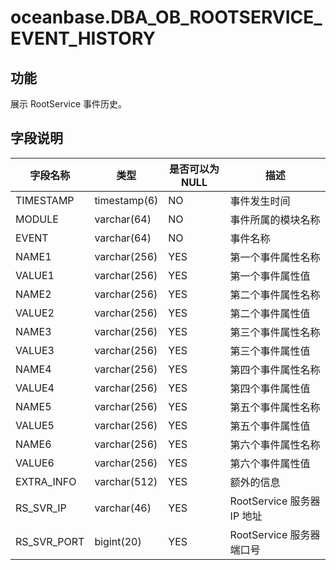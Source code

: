 oceanbase.DBA_OB_ROOTSERVICE_EVENT_HISTORY 
===============================================================


功能 
--------------------

展示 RootService 事件历史。

字段说明 
----------------------



|    字段名称     |      类型      | 是否可以为 NULL |          描述           |
|-------------|--------------|------------|-----------------------|
| TIMESTAMP   | timestamp(6) | NO         | 事件发生时间                |
| MODULE      | varchar(64)  | NO         | 事件所属的模块名称             |
| EVENT       | varchar(64)  | NO         | 事件名称                  |
| NAME1       | varchar(256) | YES        | 第一个事件属性名称             |
| VALUE1      | varchar(256) | YES        | 第一个事件属性值              |
| NAME2       | varchar(256) | YES        | 第二个事件属性名称             |
| VALUE2      | varchar(256) | YES        | 第二个事件属性值              |
| NAME3       | varchar(256) | YES        | 第三个事件属性名称             |
| VALUE3      | varchar(256) | YES        | 第三个事件属性值              |
| NAME4       | varchar(256) | YES        | 第四个事件属性名称             |
| VALUE4      | varchar(256) | YES        | 第四个事件属性值              |
| NAME5       | varchar(256) | YES        | 第五个事件属性名称             |
| VALUE5      | varchar(256) | YES        | 第五个事件属性值              |
| NAME6       | varchar(256) | YES        | 第六个事件属性名称             |
| VALUE6      | varchar(256) | YES        | 第六个事件属性值              |
| EXTRA_INFO  | varchar(512) | YES        | 额外的信息                 |
| RS_SVR_IP   | varchar(46)  | YES        | RootService 服务器 IP 地址 |
| RS_SVR_PORT | bigint(20)   | YES        | RootService 服务器端口号    |


